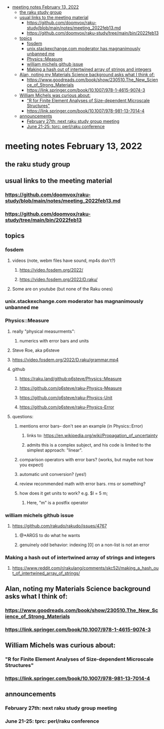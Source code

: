 - [meeting notes February 13, 2022](#orgcbdb8e6)
  - [the raku study group](#orgc38356b)
  - [usual links to the meeting material](#org8becfdf)
    - [<https://github.com/doomvox/raku-study/blob/main/notes/meeting_2022feb13.md>](#org0d12b2d)
    - [<https://github.com/doomvox/raku-study/tree/main/bin/2022feb13>](#org0c03c29)
  - [topics](#orgd28fdea)
    - [fosdem](#org498838b)
    - [unix.stackexchange.com moderator has magnanimously unbanned me](#org695e5c7)
    - [Physics::Measure](#orgb808448)
    - [william michels github issue](#org9392e39)
    - [Making a hash out of intertwined array of strings and integers](#org0a08ec4)
  - [Alan, noting my Materials Science background asks what I think of:](#orgac75ab4)
    - [<https://www.goodreads.com/book/show/230510.The_New_Science_of_Strong_Materials>](#org33af4f3)
    - [<https://link.springer.com/book/10.1007/978-1-4615-9074-3>](#org10a1b06)
  - [William Michels was curious about:](#org3b30d63)
    - ["R for Finite Element Analyses of Size-dependent Microscale Structures"](#org67d40f4)
    - [<https://link.springer.com/book/10.1007/978-981-13-7014-4>](#orgb8b545f)
  - [announcements](#orga5cdaff)
    - [February 27th: next raku study group meeting](#org87db9a1)
    - [June 21-25: tprc: perl/raku conference](#org6da9f74)


<a id="orgcbdb8e6"></a>

# meeting notes February 13, 2022


<a id="orgc38356b"></a>

## the raku study group


<a id="org8becfdf"></a>

## usual links to the meeting material


<a id="org0d12b2d"></a>

### <https://github.com/doomvox/raku-study/blob/main/notes/meeting_2022feb13.md>


<a id="org0c03c29"></a>

### <https://github.com/doomvox/raku-study/tree/main/bin/2022feb13>


<a id="orgd28fdea"></a>

## topics


<a id="org498838b"></a>

### fosdem

1.  videos (note, webm files have sound, mp4s don't?)

    1.  <https://video.fosdem.org/2022/>
    
    2.  <https://video.fosdem.org/2022/D.raku/>

2.  Some are on youtube (but none of the Raku ones)


<a id="org695e5c7"></a>

### unix.stackexchange.com moderator has magnanimously unbanned me


<a id="orgb808448"></a>

### Physics::Measure

1.  really "physical measurments":

    1.  numerics with error bars and units

2.  Steve Roe, aka p6steve

3.  <https://video.fosdem.org/2022/D.raku/grammar.mp4>

4.  github

    1.  <https://raku.land/github:p6steve/Physics::Measure>
    
    2.  <https://github.com/p6steve/raku-Physics-Measure>
    
    3.  <https://github.com/p6steve/raku-Physics-Unit>
    
    4.  <https://github.com/p6steve/raku-Physics-Error>

5.  questions:

    1.  mentions error bars&#x2013; don't see an example (in Physics::Error)
    
        1.  links to: <https://en.wikipedia.org/wiki/Propagation_of_uncertainty>
        
        2.  admits this is a complex subject, and his code is limited to the simplest approach: "linear".
    
    2.  comparison operators with error bars?  (works, but maybe not how you expect)
    
    3.  automatic unit conversion?  (yes!)
    
    4.  review recommended math with error bars.  rms or something?
    
    5.  how does it get units to work?  e.g. $l = 5 m;
    
        1.  Here, "m" is a postfix operator


<a id="org9392e39"></a>

### william michels github issue

1.  <https://github.com/rakudo/rakudo/issues/4767>

    1.  @\*ARGS to do what he wants
    
    2.  genuinely odd behavior: indexing [0] on a non-list is not an error


<a id="org0a08ec4"></a>

### Making a hash out of intertwined array of strings and integers

1.  <https://www.reddit.com/r/rakulang/comments/skc52i/making_a_hash_out_of_intertwined_array_of_strings/>


<a id="orgac75ab4"></a>

## Alan, noting my Materials Science background asks what I think of:


<a id="org33af4f3"></a>

### <https://www.goodreads.com/book/show/230510.The_New_Science_of_Strong_Materials>


<a id="org10a1b06"></a>

### <https://link.springer.com/book/10.1007/978-1-4615-9074-3>


<a id="org3b30d63"></a>

## William Michels was curious about:


<a id="org67d40f4"></a>

### "R for Finite Element Analyses of Size-dependent Microscale Structures"


<a id="orgb8b545f"></a>

### <https://link.springer.com/book/10.1007/978-981-13-7014-4>


<a id="orga5cdaff"></a>

## announcements


<a id="org87db9a1"></a>

### February 27th: next raku study group meeting


<a id="org6da9f74"></a>

### June 21-25: tprc: perl/raku conference
